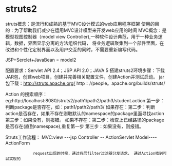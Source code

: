 # struts2

struts概念：是流行和成熟的基于MVC设计模式的web应用程序框架
      使用的目的：为了帮助我们减少在运用MVC设计模型来开发web应用的时间
MVC概念：是模型视图控制器（model view Controller),一种软件设计典范，用于一种业务逻辑，数据，界面显示分离的方法组织代码，
         将业务逻辑聚集到一个部件里面，在改进和个性化定制界面以及用户交互的同时，不需要重新编写代码。

JSP+Serclet+JavaBean = model2
 
 配置要求：Servlet API 2.4；JSP API 2.0；JAVA 5
 搭建struts2环境步骤：下载JAR包，创建web项目，创建并完善相关配置文件，创建Action并测试启动。
 jar包下载：http://struts.apache.org/
           http：//people。apache.org/builds/struts/
           
 Action 的搜索顺序：
        eg:http://localhost:8080/struts2/path1/path2/path3/student.action
        第一步：判断package是否存在，如：path1/path2/path3/
        如果存在：第二步：判断action是否存在，如果不存在则取默认的namespace的package里面寻找action
                 第三步：如果没有，则报错。
        如果不存在：第二步：检查上已经路径的package是否存在(直到namespace),重复第一步
                   第三步：如果没有，则报错。
                   
  Struts工作流程：   MVC:view ---jsp
                        Controller -- ActionServlet
                        Model----ActionForm
                        
                request出现的时候，通过各层filter过滤器分发请求， 通过Action找到可以实现的
